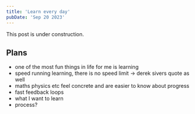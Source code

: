 ```yaml
---
title: 'Learn every day'
pubDate: 'Sep 20 2023'
---
```


This post is under construction.

## Plans

- one of the most fun things in life for me is learning
- speed running learning, there is no speed limit -> derek sivers quote as well
- maths physics etc feel concrete and are easier to know about progress
- fast feedback loops
- what I want to learn
- process?
